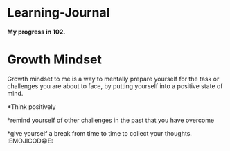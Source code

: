 # Learning-Journal
**My progress in 102.**
# Growth Mindset
Growth mindset to me is a way to mentally prepare yourself for the task or challenges you are about to face, by putting yourself into a positive state of mind.

*Think positively 


*remind yourself of other challenges in the past that you have overcome


*give yourself a break from time to time to collect your thoughts.
:EMOJICOD😁E:
